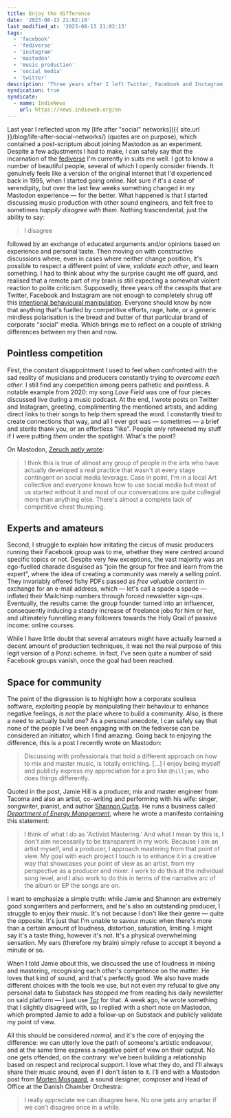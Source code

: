 ```yaml
---
title: Enjoy the difference
date: '2023-08-13 21:02:10'
last_modified_at: '2023-08-13 21:02:13'
tags:
  - 'facebook'
  - 'fediverse'
  - 'instagram'
  - 'mastodon'
  - 'music production'
  - 'social media'
  - 'twitter'
description: 'Three years after I left Twitter, Facebook and Instagram, I might have found a space where to both agree and disagree in peace, while growing connections.'
syndication: true
syndicate:
  - name: IndieNews
    url: https://news.indieweb.org/en
---
```

Last year I reflected upon my [life after "social" networks]({{ site.url }}/blog/life-after-social-networks/) (quotes are on purpose), which contained a post-scriptum about joining Mastodon as an experiment. Despite a few adjustments I had to make, I can safely say that the incarnation of the [fediverse](https://en.wikipedia.org/wiki/Fediverse) I'm currently in suits me well. I got to know a number of beautiful people, several of which I openly consider friends. It genuinely feels like a version of the original internet that I'd experienced back in 1995, when I started going online. Not sure if it's a case of serendipity, but over the last few weeks something changed in my Mastodon experience&nbsp;—&nbsp;for the better. What happened is that I started discussing music production with other sound engineers, and felt free to sometimes _happily disagree with them_. Nothing trascendental, just the ability to say: 

> I disagree

followed by an exchange of educated arguments and/or opinions based on experience and personal taste. Then moving on with constructive discussions where, even in cases where neither change position, it's possible to respect a different point of view, _validate each other_, and learn something. I had to think about why the surprise caught me off guard, and realised that a remote part of my brain is still expecting a somewhat violent reaction to polite criticism. Supposedly, three years off the cesspits that are Twitter, Facebook and Instagram are not enough to completely shrug off this [intentional behavioural manipulation](https://www.theguardian.com/books/2018/may/30/ten-arguments-deleting-your-social-media-accounts-right-now-jaron-lanier). Everyone should know by now that anything that's fuelled by competitive efforts, rage, hate, or a generic mindless polarisation is the bread and butter of that particular brand of corporate "social" media. Which brings me to reflect on a couple of striking differences between my then and now. 

## Pointless competition

First, the constant disappointment I used to feel when confronted with the sad reality of musicians and producers constantly trying to _overcome each other_. I still find any competition among peers pathetic and pointless. A notable example from 2020: my song _Love Field_ was one of four pieces discussed live during a music podcast. At the end, I wrote posts on Twitter and Instagram, greeting, complimenting the mentioned artists, and adding direct links to their songs to help them spread the word. I constantly tried to create connections that way, and all I ever got was — sometimes — a brief and sterile thank you, or an effortless "like". People only retweeted my stuff if I were putting _them_ under the spotlight. What's the point?

On Mastodon, [Zeruch aptly wrote](https://sonomu.club/@zeruch@mastodon.social/110879653486349856):

> I think this is true of almost any group of people in the arts who have actually developed a real practice that wasn't at every stage contingent on social media leverage. Case in point, I'm in a local Art collective and everyone knows how to use social media but most of us started without it and most of our conversations are quite collegial more than anything else. There's almost a complete lack of competitive chest thumping.

## Experts and amateurs

Second, I struggle to explain how irritating the circus of music producers running their Facebook group was to me, whether they were centred around specific topics or not. Despite very few exceptions, the vast majority was an ego-fuelled charade disguised as "join the group for free and learn from the expert", where the idea of creating a community was merely a selling point. They invariably offered fishy PDFs passed as _free valuable content_ in exchange for an e-mail address, which — let's call a spade a spade — inflated their Mailchimp numbers through forced newsletter sign-ups. Eventually, the results came: the group founder turned into an influencer, consequently inducing a steady increase of freelance jobs for him or her, and ultimately funnelling many followers towards the Holy Grail of passive income: online courses.

While I have little doubt that several amateurs might have actually learned a decent amount of production techniques, it was not the real purpose of this legit version of a Ponzi scheme. In fact, I've seen quite a number of said Facebook groups vanish, once the goal had been reached.

## Space for community

The point of the digression is to highlight how a corporate soulless software, exploiting people by manipulating their behaviour to enhance negative feelings, _is not_ the place where to build a community. Also, is there a need to actually build one? As a personal anecdote, I can safely say that none of the people I've been engaging with on the fediverse can be considered an initiator, which I find amazing. Going back to enjoying the difference, this is a post I recently wrote on Mastodon:

> Discussing with professionals that hold a different approach on how to mix and master music, is totally enriching. [&hellip;] I enjoy being myself and publicly express my appreciation for a pro like `@hilljam`, who does things differently.

Quoted in the post, Jamie Hill is a producer, mix and master engineer from Tacoma and also an artist, co-writing and performing with his wife: singer, songwriter, pianist, and author [Shannon Curtis](https://en.wikipedia.org/wiki/Shannon_Curtis). He runs a business called [_Department of Energy Management_](https://deptofenergymgmt.com), where he wrote a manifesto containing this statement:

> I think of what I do as 'Activist Mastering.' And what I mean by this is, I don't aim necessarily to be transparent in my work. Because I am an artist myself, and a producer, I approach mastering from that point of view. My goal with each project I touch is to enhance it in a creative way that showcases your point of view as an artist, from my perspective as a producer and mixer. I work to do this at the individual song level, and I also work to do this in terms of the narrative arc of the album or EP the songs are on.

I want to emphasize a simple truth: while Jamie and Shannon are extremely good songwriters and performers, and he's also an outstanding producer, I struggle to enjoy their music. It's not because I don't like their genre — quite the opposite. It's just that I'm unable to savour music when there's more than a certain amount of loudness, distortion, saturation, limiting. I might say it's a taste thing, however it's not. It's a physical overwhelming sensation. My ears (therefore my brain) simply refuse to accept it beyond a minute or so.

When I told Jamie about this, we discussed the use of loudness in mixing and mastering, recognising each other's competence on the matter. He loves that kind of sound, and that's perfectly good. We also have made different choices with the tools we use, but not even my refusal to give any personal data to Substack has stopped me from reading his daily newsletter on said platform — I just use [Tor](https://www.torproject.org/) for that. A week ago, he wrote something that I slightly disagreed with, so I replied with a short note on Mastodon, which prompted Jamie to add a follow-up on Substack and publicly validate my point of view.

All this should be considered _normal_, and it's the core of enjoying the difference: we can utterly love the path of someone's artistic endeavour, and at the same time express a negative point of view on their output. No one gets offended, on the contrary: we've been building a relationship based on respect and reciprocal support. I love what they do, and I'll always share their music around, even if I don't listen to it. I'll end with a Mastodon post from [Morten Mosgaard](https://mortenmosgaard.dk/), a sound designer, composer and Head of Office at the Danish Chamber Orchestra:

> I really appreciate we can disagree here. No one gets any smarter if we can’t disagree once in a while.
